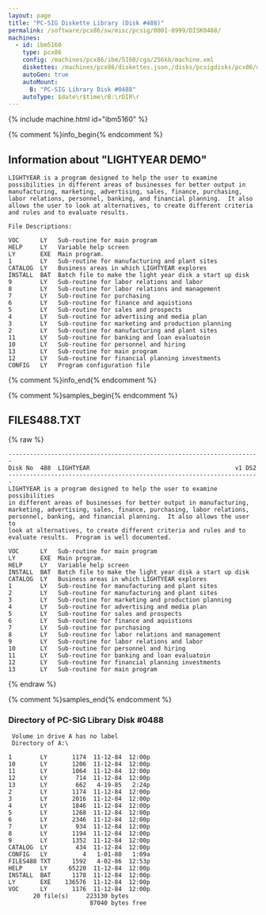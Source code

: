 ```yaml
---
layout: page
title: "PC-SIG Diskette Library (Disk #488)"
permalink: /software/pcx86/sw/misc/pcsig/0001-0999/DISK0488/
machines:
  - id: ibm5160
    type: pcx86
    config: /machines/pcx86/ibm/5160/cga/256kb/machine.xml
    diskettes: /machines/pcx86/diskettes.json,/disks/pcsigdisks/pcx86/diskettes.json
    autoGen: true
    autoMount:
      B: "PC-SIG Library Disk #0488"
    autoType: $date\r$time\rB:\rDIR\r
---
```


{% include machine.html id="ibm5160" %}

{% comment %}info_begin{% endcomment %}

## Information about "LIGHTYEAR DEMO"

    LIGHTYEAR is a program designed to help the user to examine
    possibilities in different areas of businesses for better output in
    manufacturing, marketing, advertising, sales, finance, purchasing,
    labor relations, personnel, banking, and financial planning.  It also
    allows the user to look at alternatives, to create different criteria
    and rules and to evaluate results.
    
    File Descriptions:
    
    VOC      LY   Sub-routine for main program
    HELP     LY   Variable help screen
    LY       EXE  Main program.
    1        LY   Sub-routine for manufacturing and plant sites
    CATALOG  LY   Business areas in which LIGHTYEAR explores
    INSTALL  BAT  Batch file to make the light year disk a start up disk
    9        LY   Sub-routine for labor relations and labor
    8        LY   Sub-routine for labor relations and management
    7        LY   Sub-routine for purchasing
    6        LY   Sub-routine for finance and aquistions
    5        LY   Sub-routine for sales and prospects
    4        LY   Sub-routine for advertising and media plan
    3        LY   Sub-routine for marketing and production planning
    2        LY   Sub-routine for manufacturing and plant sites
    11       LY   Sub-routine for banking and loan evaluatoin
    10       LY   Sub-routine for personnel and hiring
    13       LY   Sub-routine for main program
    12       LY   Sub-routine for financial planning investments
    CONFIG   LY   Program configuration file
{% comment %}info_end{% endcomment %}

{% comment %}samples_begin{% endcomment %}

## FILES488.TXT

{% raw %}
```
-----------------------------------------------------------------------
Disk No  488  LIGHTYEAR                                         v1 DS2
-----------------------------------------------------------------------
LIGHTYEAR is a program designed to help the user to examine possibilities
in different areas of businesses for better output in manufacturing,
marketing, advertising, sales, finance, purchasing, labor relations,
personnel, banking, and financial planning.  It also allows the user to
look at alternatives, to create different criteria and rules and to
evaluate results.  Program is well documented.
 
VOC      LY   Sub-routine for main program
LY       EXE  Main program.
HELP     LY   Variable help screen
INSTALL  BAT  Batch file to make the light year disk a start up disk
CATALOG  LY   Business areas in which LIGHTYEAR explores
1        LY   Sub-routine for manufacturing and plant sites
2        LY   Sub-routine for manufacturing and plant sites
3        LY   Sub-routine for marketing and production planning
4        LY   Sub-routine for advertising and media plan
5        LY   Sub-routine for sales and prospects
6        LY   Sub-routine for finance and aquistions
7        LY   Sub-routine for purchasing
8        LY   Sub-routine for labor relations and management
9        LY   Sub-routine for labor relations and labor
10       LY   Sub-routine for personnel and hiring
11       LY   Sub-routine for banking and loan evaluatoin
12       LY   Sub-routine for financial planning investments
13       LY   Sub-routine for main program
```
{% endraw %}

{% comment %}samples_end{% endcomment %}

### Directory of PC-SIG Library Disk #0488

     Volume in drive A has no label
     Directory of A:\

    1        LY       1174  11-12-84  12:00p
    10       LY       1206  11-12-84  12:00p
    11       LY       1064  11-12-84  12:00p
    12       LY        714  11-12-84  12:00p
    13       LY        662   4-19-85   2:24p
    2        LY       1174  11-12-84  12:00p
    3        LY       2016  11-12-84  12:00p
    4        LY       1846  11-12-84  12:00p
    5        LY       1268  11-12-84  12:00p
    6        LY       2346  11-12-84  12:00p
    7        LY        934  11-12-84  12:00p
    8        LY       1194  11-12-84  12:00p
    9        LY       1352  11-12-84  12:00p
    CATALOG  LY        434  11-12-84  12:00p
    CONFIG   LY          4   1-01-80   1:09a
    FILES488 TXT      1592   4-02-86  12:53p
    HELP     LY      65220  11-12-84  12:00p
    INSTALL  BAT      1178  11-12-84  12:00p
    LY       EXE    136576  11-12-84  12:00p
    VOC      LY       1176  11-12-84  12:00p
           20 file(s)     223130 bytes
                           87040 bytes free

